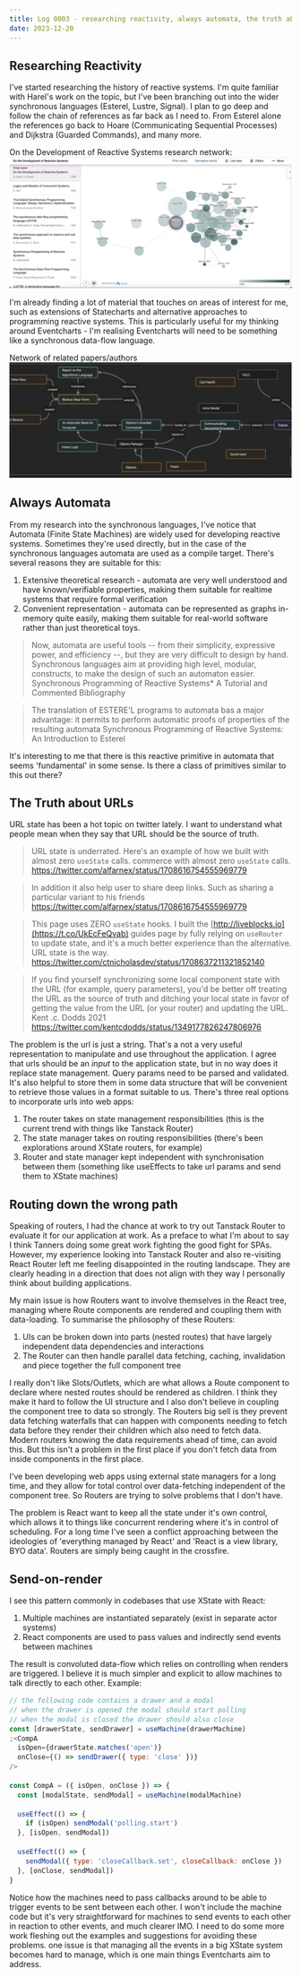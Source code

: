 ```yaml
---
title: Log 0003 - researching reactivity, always automata, the truth about urls, routing down the wrong path, send-on-render
date: 2023-12-20
---
```


## Researching Reactivity

I've started researching the history of reactive systems. I'm quite familiar with Harel's work on the topic, but I've been branching out into the wider synchronous languages (Esterel, Lustre, Signal). I plan to go deep and follow the chain of references as far back as I need to. From Esterel alone the references go back to Hoare (Communicating Sequential Processes) and Dijkstra (Guarded Commands), and many more.

On the Development of Reactive Systems research network:
![On the Development of Reactive Systems research network](./assets/development-of-reactive-systems-research-network.jpeg)

I'm already finding a lot of material that touches on areas of interest for me, such as extensions of Statecharts and alternative approaches to programming reactive systems. This is particularly useful for my thinking around Eventcharts - I'm realising Eventcharts will need to be something like a synchronous data-flow language.

Network of related papers/authors
![Network of related papers/authors](./assets/reactivity-reasearch-network.png)

## Always Automata

From my research into the synchronous languages, I've notice that Automata (Finite State Machines) are widely used for developing reactive systems. Sometimes they're used directly, but in the case of the synchronous languages automata are used as a compile target. There's several reasons they are suitable for this:

1. Extensive theoretical research - automata are very well understood and have known/verifiable properties, making them suitable for realtime systems that require formal verification
2. Convenient representation - automata can be represented as graphs in-memory quite easily, making them suitable for real-world software rather than just theoretical toys.

> Now, automata are useful tools -- from their simplicity, expressive power, and efficiency --, but they are very difficult to design by hand. Synchronous languages aim at providing high level, modular, constructs, to make the design of such an automaton easier.
> Synchronous Programming of Reactive Systems\* A Tutorial and Commented Bibliography

> The translation of ESTERE'L programs to automata bas a major advantage: it permits to perform automatic proofs of properties of the resulting automata
> Synchronous Programming of Reactive Systems: An Introduction to Esterel

It's interesting to me that there is this reactive primitive in automata that seems 'fundamental' in some sense. Is there a class of primitives similar to this out there?

## The Truth about URLs

URL state has been a hot topic on twitter lately. I want to understand what people mean when they say that URL should be the source of truth.

> URL state is underrated. Here's an example of how we built with almost zero `useState` calls.
> commerce with almost zero `useState` calls.
> https://twitter.com/alfarnex/status/1708616754555969779

> In addition it also help user to share deep links. Such as sharing a particular variant to his friends
> https://twitter.com/alfarnex/status/1708616754555969779

> This page uses ZERO `useState` hooks. I built the [http://liveblocks.io](https://t.co/UkEcFeQvab) guides page by fully relying on `useRouter` to update state, and it's a much better experience than the alternative. URL state is the way.
> https://twitter.com/ctnicholasdev/status/1708637211321852140

> If you find yourself synchronizing some local component state with the URL (for example, query parameters), you'd be better off treating the URL as the source of truth and ditching your local state in favor of getting the value from the URL (or your router) and updating the URL.
> Kent .c. Dodds 2021 https://twitter.com/kentcdodds/status/1349177826247806976

The problem is the url is just a string. That's a not a very useful representation to manipulate and use throughout the application. I agree that urls should be an _input_ to the application state, but in no way does it replace state management. Query params need to be parsed and validated. It's also helpful to store them in some data structure that will be convenient to retrieve those values in a format suitable to us.
There's three real options to incorporate urls into web apps:

1. The router takes on state management responsibilities (this is the current trend with things like Tanstack Router)
2. The state manager takes on routing responsibilities (there's been explorations around XState routers, for example)
3. Router and state manager kept independent with synchronisation between them (something like useEffects to take url params and send them to XState machines)

## Routing down the wrong path

Speaking of routers, I had the chance at work to try out Tanstack Router to evaluate it for our application at work. As a preface to what I'm about to say I think Tanners doing some great work fighting the good fight for SPAs. However, my experience looking into Tanstack Router and also re-visiting React Router left me feeling disappointed in the routing landscape. They are clearly heading in a direction that does not align with they way I personally think about building applications.

My main issue is how Routers want to involve themselves in the React tree, managing where Route components are rendered and coupling them with data-loading. To summarise the philosophy of these Routers:

1. UIs can be broken down into parts (nested routes) that have largely independent data dependencies and interactions
2. The Router can then handle parallel data fetching, caching, invalidation and piece together the full component tree

I really don't like Slots/Outlets, which are what allows a Route component to declare where nested routes should be rendered as children. I think they make it hard to follow the UI structure and
I also don't believe in coupling the component tree to data so strongly. The Routers big sell is they prevent data fetching waterfalls that can happen with components needing to fetch data before they render their children which also need to fetch data. Modern routers knowing the data requirements ahead of time, can avoid this. But this isn't a problem in the first place if you don't fetch data from inside components in the first place.

I've been developing web apps using external state managers for a long time, and they allow for total control over data-fetching independent of the component tree. So Routers are trying to solve problems that I don't have.

The problem is React want to keep all the state under it's own control, which allows it to things like concurrent rendering where it's in control of scheduling. For a long time I've seen a conflict approaching between the ideologies of 'everything managed by React' and 'React is a view library, BYO data'. Routers are simply being caught in the crossfire.

## Send-on-render

I see this pattern commonly in codebases that use XState with React:

1. Multiple machines are instantiated separately (exist in separate actor systems)
2. React components are used to pass values and indirectly send events between machines

The result is convoluted data-flow which relies on controlling when renders are triggered. I believe it is much simpler and explicit to allow machines to talk directly to each other.
Example:

```js
// the following code contains a drawer and a modal
// when the drawer is opened the modal should start polling
// when the modal is closed the drawer should also close
const [drawerState, sendDrawer] = useMachine(drawerMachine)
;<CompA
  isOpen={drawerState.matches('open')}
  onClose={() => sendDrawer({ type: 'close' })}
/>

const CompA = ({ isOpen, onClose }) => {
  const [modalState, sendModal] = useMachine(modalMachine)

  useEffect(() => {
    if (isOpen) sendModal('polling.start')
  }, [isOpen, sendModal])

  useEffect(() => {
    sendModal({ type: 'closeCallback.set', closeCallback: onClose })
  }, [onClose, sendModal])
}
```

Notice how the machines need to pass callbacks around to be able to trigger events to be sent between each other. I won't include the machine code but it's very straightforward for machines to send events to each other in reaction to other events, and much clearer IMO. I need to do some more work fleshing out the examples and suggestions for avoiding these problems. one issue is that managing all the events in a big XState system becomes hard to manage, which is one main things Eventcharts aim to address.
